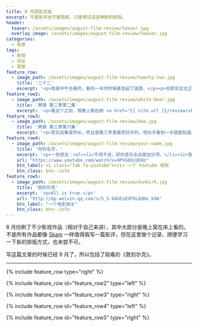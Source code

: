 ```yaml
---
title: 8 月观影总结
excerpt: 不是影评也不是随感，只是想试试这种新的排版。
header:
  teaser: /assets/images/august-film-review/teaser.jpg
  overlay_image: /assets/images/august-film-review/teaser.jpg
categories:
  - 有感
tags:
  - 影视
  - 评论
  - 冥想
feature_row:
  - image_path: /assets/images/august-film-review/twenty-two.jpg
    title: '二十二'
    excerpt: '<p>我是中午去看的，看到一半的时候甚至起了困意。</p><p>但其实这也正常。她们的生活确实是无聊的——白天搬把椅子坐在养老院门口，中午被叫回去吃饭；下午继续坐在门口，看着天一点一点黑下去。</p><p>这部电影提醒了我们一点：不论我们持何种态度、抱何种观点，她们首先是活生生的人。</p>'
feature_row2:
  - image_path: /assets/images/august-film-review/white-bear.jpg
    title: '黑镜 第二季第二集'
    excerpt: '<p>看这个之前，我晚上都在刷 <a href="{{ site.url }}/review/skam-the-parallel-universe)">Skam</a>。这部剧画风一变，让我一时无法适应，看完后久久无法睡着。</p><p>单就情节来看，这部剧就让人欲罢不能——看到关键位置，感觉简直爽翻！</p><p>看完后我一直在想这个：<a href="http://mp.weixin.qq.com/s/3I_t-txID5kjhcOmUnsXsQ">《大凉山格斗「孤儿」文章集合》</a> 从某种意义上来说，这都是人不把人当人看。'
feature_row3:
  - image_path: /assets/images/august-film-review/bee.jpg
    title: '黑镜 第三季第六集'
    excerpt: '<p>其实这集虽然长，而且是第三季里最受好评的，但似乎看到一半就能知道后面的剧情走向，在这一点上不如 S2E2。</p><p>片中设想的场景十分恐怖，但更恐怖的是豆瓣上支持「杀人蜂」的评论，大家可以去看看。</p>'
feature_row4:
  - image_path: /assets/images/august-film-review/your-name.jpg
    title: '你的名字。'
    excerpt: '<p>一些想法：<ol><li>不得不说，好的音乐永远是加分项。</li><li>我是在 <a href="https://bangumi.bilibili.com/movie/12044?from=search&seid=13157237814217677417">哔哩哔哩</a> 出了《你的名字。》的正版片源后付费观看的。看到一半，B 站似乎爆炸了，一直无法缓冲，只好去下盗版资源。当时我觉得这个电影很有意思，只是不知道会不会烂尾。</li><li>看完后觉得不是烂尾。只是把一件不可能的事套上了一个更不可能的原因。</li><li>不过我当天晚上又看了第二遍。看到高潮片段，窗外瓢泼大雨。</li><li>不过隔了几天回味，还是觉得有些力道不足——据说有类似题材的电影，希望我有朝一日可以看到。</li><li>不论电影怎样，原声音乐总是能吸引很多人：</li></ol></p>'
    url: "https://www.youtube.com/watch?v=9PVG8XCQK0o"
    btn_label: <i class="fab fa-youtube"></i> 一个 Youtube 视频
    btn_class: btn--info
feature_row5:
  - image_path: /assets/images/august-film-review/dunkirk.jpg
    title: '敦刻尔克'
    excerpt: '<p>All is true.</p>'
    url: "http://mp.weixin.qq.com/s/S_5-kAGEsEdPXLQdHo_kOA"
    btn_label: "一个电影相关"
    btn_class: btn--info
---
```


8 月份刷了不少影视作品（相对于自己来讲），其中大部分是晚上窝在床上看的。不是所有作品都像 [Skam](/review/skam-the-parallel-universe) 一样值得我写一篇影评，但在这里做个记录、顺便学习一下新的排版方式，也未尝不可。

写这篇文章的时候已经 9 月了，所以包括了刚看的《敦刻尔克》。

* * *

{% include feature_row type="right" %}

{% include feature_row id="feature_row2" type="left" %}

{% include feature_row id="feature_row3" type="right" %}
 
{% include feature_row id="feature_row4" type="left" %}

{% include feature_row id="feature_row5" type="right" %}


